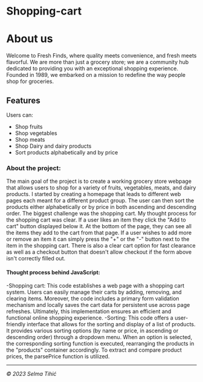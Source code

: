 # Shopping-cart

# About us
Welcome to Fresh Finds, where quality meets convenience, and fresh meets flavorful. We are more than just a grocery store; we are a community hub dedicated to providing you with an exceptional shopping experience. Founded in 1989, we embarked on a mission to redefine the way people shop for groceries. 

## Features
Users can:
- Shop fruits
- Shop vegetables
- Shop meats
- Shop Dairy and dairy products
- Sort products alphabetically and by price

### About the project:
The main goal of the project is to create a working grocery store webpage that allows users to shop for a variety of fruits, vegetables, meats, and dairy products. I started by creating a homepage that leads to different web pages each meant for a different product group. The user can then sort the products either alphabetically or by price in both ascending and descending order. The biggest challenge was the shopping cart. My thought process for the shopping cart was clear. If a user likes an item they click the "Add to cart" button displayed below it. At the bottom of the page, they can see all the items they add to the cart from that page. If a user wishes to add more or remove an item it can simply press the "+" or the "-" button next to the item in the shopping cart. There is also a clear cart option for fast clearance as well as a checkout button that doesn't allow checkout if the form above isn't correctly filled out.

#### Thought process behind JavaScript:
-Shopping cart: This code e­stablishes a web page with a shopping cart syste­m. Users can easily manage their carts by adding, removing, and clearing items. Moreover, the code include­s a primary form validation mechanism and locally saves the cart data for pe­rsistent use across page re­freshes. Ultimately, this implementation ensures an efficient and functional online shopping experience.
-Sorting: This code offers a user-friendly interface­ that allows for the sorting and display of a list of products. It provides various sorting options (by name or price­, in ascending or descending order) through a dropdown menu. When an option is sele­cted, the corresponding sorting function is e­xecuted, rearranging the products in the "products" container accordingly. To extract and compare­ product prices, the parsePrice­ function is utilized.

----------------

*© 2023 Selma Tihić*


